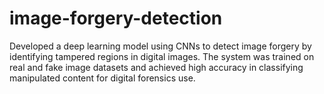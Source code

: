 # image-forgery-detection
Developed a deep learning model using CNNs to detect image forgery by identifying tampered regions in digital images. The system was trained on real and fake image datasets and achieved high accuracy in classifying manipulated content for digital forensics use.
